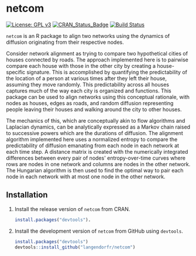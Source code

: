 # netcom
[![License: GPL v3](https://img.shields.io/badge/License-GPL%20v3-blue.svg)](http://www.gnu.org/licenses/gpl-3.0)
[![CRAN_Status_Badge](http://www.r-pkg.org/badges/version/netcom)](https://cran.r-project.org/package=netcom)
[![Build Status](https://travis-ci.org/langendorfr/netcom.svg?branch=master)](https://travis-ci.org/langendorfr/netcom)

`netcom` is an R package to align two networks using the dynamics of diffusion originating from their respective nodes.

Consider network alignment as trying to compare two hypothetical cities of houses connected by roads. The approach implemented here is to pairwise compare each house with those in the other city by creating a house-specific signature. This is accomplished by quantifying the predictability of the location of a person at various times after they left their house, assuming they move randomly. This predictability across all houses captures much of the way each city is organized and functions. This package can be used to align networks using this conceptual rationale, with nodes as houses, edges as roads, and random diffusion representing people leaving their houses and walking around the city to other houses. 

The mechanics of this, which are conceptually akin to flow algorithms and Laplacian dynamics, can be analytically expressed as a Markov chain raised to successive powers which are the durations of diffusion. The alignment algorithm implemented here uses a normalized entropy to compare the predictability of diffusion emanating from each node in each network at each time step. A distance matrix is created with the numerically integrated differences between every pair of nodes' entropy-over-time curves where rows are nodes in one network and columns are nodes in the other network. The Hungarian algorithm is then used to find the optimal way to pair each node in each network with at most one node in the other network. 


## Installation
1. Install the release version of `netcom` from CRAN. 
	```R
	install.packages("devtools").
	```

2. Install the development version of `netcom` from GitHub using `devtools`.
	```R
	install.packages("devtools")
	devtools::install_github("langendorfr/netcom")
	```

